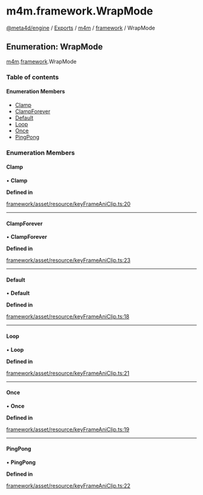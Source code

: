 # m4m.framework.WrapMode

[@meta4d/engine](../) / [Exports](../modules/) / [m4m](../modules/m4m.md) / [framework](../modules/m4m.framework.md) / WrapMode

## Enumeration: WrapMode

[m4m](../modules/m4m.md).[framework](../modules/m4m.framework.md).WrapMode

### Table of contents

#### Enumeration Members

* [Clamp](m4m.framework.WrapMode.md#clamp)
* [ClampForever](m4m.framework.WrapMode.md#clampforever)
* [Default](m4m.framework.WrapMode.md#default)
* [Loop](m4m.framework.WrapMode.md#loop)
* [Once](m4m.framework.WrapMode.md#once)
* [PingPong](m4m.framework.WrapMode.md#pingpong)

### Enumeration Members

#### Clamp

• **Clamp**

**Defined in**

[framework/asset/resource/keyFrameAniClip.ts:20](https://github.com/meta4d-me/meta4d-engine/blob/cf6bfe6/src/framework/asset/resource/keyFrameAniClip.ts#L20)

***

#### ClampForever

• **ClampForever**

**Defined in**

[framework/asset/resource/keyFrameAniClip.ts:23](https://github.com/meta4d-me/meta4d-engine/blob/cf6bfe6/src/framework/asset/resource/keyFrameAniClip.ts#L23)

***

#### Default

• **Default**

**Defined in**

[framework/asset/resource/keyFrameAniClip.ts:18](https://github.com/meta4d-me/meta4d-engine/blob/cf6bfe6/src/framework/asset/resource/keyFrameAniClip.ts#L18)

***

#### Loop

• **Loop**

**Defined in**

[framework/asset/resource/keyFrameAniClip.ts:21](https://github.com/meta4d-me/meta4d-engine/blob/cf6bfe6/src/framework/asset/resource/keyFrameAniClip.ts#L21)

***

#### Once

• **Once**

**Defined in**

[framework/asset/resource/keyFrameAniClip.ts:19](https://github.com/meta4d-me/meta4d-engine/blob/cf6bfe6/src/framework/asset/resource/keyFrameAniClip.ts#L19)

***

#### PingPong

• **PingPong**

**Defined in**

[framework/asset/resource/keyFrameAniClip.ts:22](https://github.com/meta4d-me/meta4d-engine/blob/cf6bfe6/src/framework/asset/resource/keyFrameAniClip.ts#L22)
